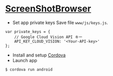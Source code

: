 # [ScreenShotBrowser](https://daiz713.github.io/ScreenShotBrowser/)

- Set app private keys
Save file `www/js/keys.js`.
```
var private_keys = {
    // Google Cloud Vision API キー
    API_KEY_CLOUD_VISION: '<Your-API-key>'
};
```

- Install and setup [Cordova](https://cordova.apache.org/)
- Launch app
```
$ cordova run android
```